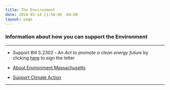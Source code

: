 ```yaml
---
title: The Environment
date: 2018-03-14 11:58:00 -04:00
layout: page
---
```


### Information about how you can support the Environment

---

* Support Bill S.2302 - *An Act to promote a clean energy future* by clicking [here](https://environmentmassachusetts.org/blogs/blog/mae/massachusetts-draws-closer-100-percent-renewable-commitment-0)  to sign the letter


* [About Environment Massachusetts](https://environmentmassachusetts.org/page/mae/about-environment-massachusetts)


* [Support Climate Action](http://www.indivisibleacton.org/2017/12/20/support-climate-action-in-massachusetts.html)

---